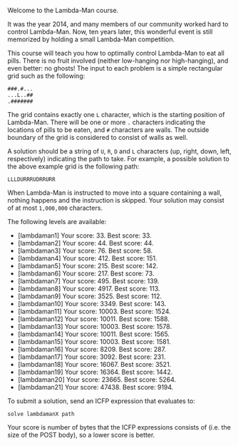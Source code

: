 Welcome to the Lambda-Man course.

It was the year 2014, and many members of our community worked hard to control Lambda-Man. Now, ten years later, this wonderful event is still memorized by holding a small Lambda-Man competition.

This course will teach you how to optimally control Lambda-Man to eat all pills. There is no fruit involved (neither low-hanging nor high-hanging), and even better: no ghosts! The input to each problem is a simple rectangular grid such as the following:

```
###.#...
...L..##
.#######
```

The grid contains exactly one `L` character, which is the starting position of Lambda-Man. There will be one or more `.` characters indicating the locations of pills to be eaten, and `#` characters are walls. The outside boundary of the grid is considered to consist of walls as well.

A solution should be a string of `U`, `R`, `D` and `L` characters (up, right, down, left, respectively) indicating the path to take. For example, a possible solution to the above example grid is the following path:
```
LLLDURRRUDRRURR
```
When Lambda-Man is instructed to move into a square containing a wall, nothing happens and the instruction is skipped. Your solution may consist of at most `1,000,000` characters.

The following levels are available:
* [lambdaman1] Your score: 33. Best score: 33.
* [lambdaman2] Your score: 44. Best score: 44.
* [lambdaman3] Your score: 76. Best score: 58.
* [lambdaman4] Your score: 412. Best score: 151.
* [lambdaman5] Your score: 215. Best score: 142.
* [lambdaman6] Your score: 217. Best score: 73.
* [lambdaman7] Your score: 495. Best score: 139.
* [lambdaman8] Your score: 4917. Best score: 113.
* [lambdaman9] Your score: 3525. Best score: 112.
* [lambdaman10] Your score: 3349. Best score: 143.
* [lambdaman11] Your score: 10003. Best score: 1524.
* [lambdaman12] Your score: 10011. Best score: 1588.
* [lambdaman13] Your score: 10003. Best score: 1578.
* [lambdaman14] Your score: 10011. Best score: 1565.
* [lambdaman15] Your score: 10003. Best score: 1581.
* [lambdaman16] Your score: 8209. Best score: 287.
* [lambdaman17] Your score: 3092. Best score: 231.
* [lambdaman18] Your score: 16067. Best score: 3521.
* [lambdaman19] Your score: 16364. Best score: 1442.
* [lambdaman20] Your score: 23665. Best score: 5264.
* [lambdaman21] Your score: 47438. Best score: 9194.

To submit a solution, send an ICFP expression that evaluates to:

```
solve lambdamanX path
```

Your score is number of bytes that the ICFP expressions consists of (i.e. the size of the POST body), so a lower score is better.

